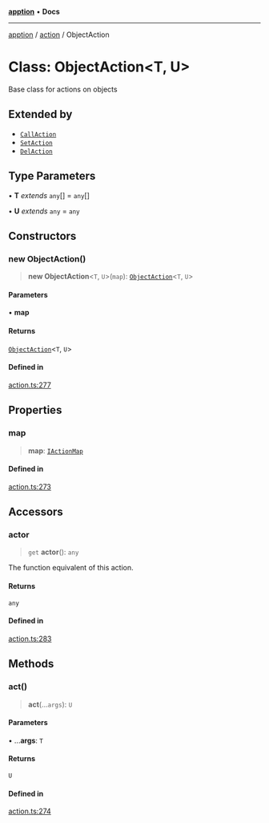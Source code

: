 [**apption**](../../README.md) • **Docs**

***

[apption](../../modules.md) / [action](../README.md) / ObjectAction

# Class: ObjectAction\<T, U\>

Base class for actions on objects

## Extended by

- [`CallAction`](CallAction.md)
- [`SetAction`](SetAction.md)
- [`DelAction`](DelAction.md)

## Type Parameters

• **T** *extends* `any`[] = `any`[]

• **U** *extends* `any` = `any`

## Constructors

### new ObjectAction()

> **new ObjectAction**\<`T`, `U`\>(`map`): [`ObjectAction`](ObjectAction.md)\<`T`, `U`\>

#### Parameters

• **map**

#### Returns

[`ObjectAction`](ObjectAction.md)\<`T`, `U`\>

#### Defined in

[action.ts:277](https://github.com/mksunny1/apption/blob/3f2288c24fed7fc1effebf2fdac51656d2dda91c/src/action.ts#L277)

## Properties

### map

> **map**: [`IActionMap`](../type-aliases/IActionMap.md)

#### Defined in

[action.ts:273](https://github.com/mksunny1/apption/blob/3f2288c24fed7fc1effebf2fdac51656d2dda91c/src/action.ts#L273)

## Accessors

### actor

> `get` **actor**(): `any`

The function equivalent of this action.

#### Returns

`any`

#### Defined in

[action.ts:283](https://github.com/mksunny1/apption/blob/3f2288c24fed7fc1effebf2fdac51656d2dda91c/src/action.ts#L283)

## Methods

### act()

> **act**(...`args`): `U`

#### Parameters

• ...**args**: `T`

#### Returns

`U`

#### Defined in

[action.ts:274](https://github.com/mksunny1/apption/blob/3f2288c24fed7fc1effebf2fdac51656d2dda91c/src/action.ts#L274)
